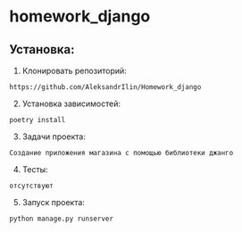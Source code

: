 # homework_django

## Установка:
1. Клонировать репозиторий:

```
https://github.com/AleksandrIlin/Homework_django
```

2. Установка зависимостей:

```
poetry install
```

3. Задачи проекта:

```
Создание приложения магазина с помощью библиотеки джанго 
```

4. Тесты:

```
отсутствуют
```

5. Запуск проекта: 

```
python manage.py runserver
```